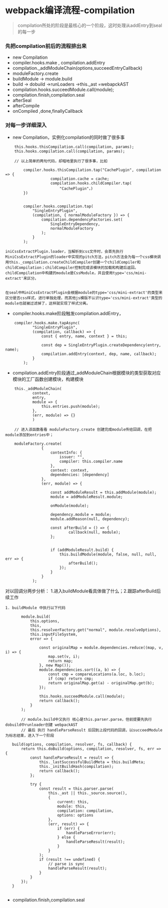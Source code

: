 # webpack编译流程-compilation

> compilation所处的阶段是最核心的一个阶段，这时处理从addEntry到seal的每一步

### 先把compilation前后的流程排出来
- new Compilation
- compiler.hooks.make , compilation.addEntry
- compilation._addModuleChain(options,succeedEntryCallback)
- moduleFactory.create
- buildModule -> module.build
- build -> dobuild ->runLoaders ->this._ast =webapckAST
- compilation.hooks.succeedModule.call(module);
- compilation.finish,compilation.seal
- afterSeal 
- afterCompile
- onCompiled ,done,finallyCallback
### 对每一步详细深入
- new Compilation，实例化compilation的同时做了很多事
```
    this.hooks.thisCompilation.call(compilation, params);
    this.hooks.compilation.call(compilation, params);

    // 以上简单的两句代码，却暗地里执行了很多事，比如

    	compiler.hooks.thisCompilation.tap("CachePlugin", compilation => {
					compilation.cache = cache;
					compilation.hooks.childCompiler.tap(
						"CachePlugin"，)
        })


        compiler.hooks.compilation.tap(
            "SingleEntryPlugin",
            (compilation, { normalModuleFactory }) => {
                compilation.dependencyFactories.set(
                    SingleEntryDependency,
                    normalModuleFactory
                );
            }
        );

iniCssExtractPlugin.loader，当解析到css文件时，会首先执行MiniCssExtractPlugin的loader中实现的pitch方法，pitch方法会为每一个css模块调用this._compilation.createChildCompiler创建一个childCompiler和childCompilation；childCompiler控制完成该模块的加载和构建后返回。childCompilation中构建的module是CssModule，并且使用type='css/mini-extract'来区分。
 

在seal中MiniCssExtractPlugin会根据module的type='css/mini-extract'的类型来区分是否css样式，进行单独处理，而其他js模版不认识type='css/mini-extract'类型的module也就被过滤掉了，这样就实现了样式分离。

```

- compiler.hooks.make阶段触发compilation.addEntry，

```
	compiler.hooks.make.tapAsync(
			"SingleEntryPlugin",
			(compilation, callback) => {
				const { entry, name, context } = this;

				const dep = SingleEntryPlugin.createDependency(entry, name);
				compilation.addEntry(context, dep, name, callback);
			}
		);

```

- compilation.addEntry阶段通过_addModuleChain根据模块的类型获取对应模块的工厂函数创建模块，构建模块
```
	this._addModuleChain(
			context,
			entry,
			module => {
				this.entries.push(module);
			},
			(err, module) => {}
            )

    // 进入该函数看看 moduleFactory.create 创建完成module传给回调，在把module添加到entries中；

    moduleFactory.create(
				{
					contextInfo: {
						issuer: "",
						compiler: this.compiler.name
					},
					context: context,
					dependencies: [dependency]
				},
				(err, module) => {
		
					const addModuleResult = this.addModule(module);
					module = addModuleResult.module;

					onModule(module);

					dependency.module = module;
					module.addReason(null, dependency);

					const afterBuild = () => {
							callback(null, module);
					};

		 
					if (addModuleResult.build) {
						this.buildModule(module, false, null, null, err => {
							afterBuild();
						});
					} 
				}
			);
```
 对以回调分两步分析： 1.进入buildModule看具体做了什么；2.跟踪afterBuild后续工作
 ```
1. buildModule 中执行以下代码

		module.build(
			this.options,
			this,
			this.resolverFactory.get("normal", module.resolveOptions),
			this.inputFileSystem,
			error => {
	  
				const originalMap = module.dependencies.reduce((map, v, i) => {
					map.set(v, i);
					return map;
				}, new Map());
				module.dependencies.sort((a, b) => {
					const cmp = compareLocations(a.loc, b.loc);
					if (cmp) return cmp;
					return originalMap.get(a) - originalMap.get(b);
				});
	 
				this.hooks.succeedModule.call(module);
				return callback();
			}
		);

        // module.build中又执行 核心是this.parser.parse，但前提要先执行dobuild中runloader创建 webpackAST
        // 最后 执行 handleParseResult 后回到上段代码的回调，以succeedModule 为标志结束，进入下一个阶段

	build(options, compilation, resolver, fs, callback) {
		return this.doBuild(options, compilation, resolver, fs, err => {
			const handleParseResult = result => {
				this._lastSuccessfulBuildMeta = this.buildMeta;
				this._initBuildHash(compilation);
				return callback();
			};

			try {
				const result = this.parser.parse(
					this._ast || this._source.source(),
					{
						current: this,
						module: this,
						compilation: compilation,
						options: options
					},
					(err, result) => {
						if (err) {
							handleParseError(err);
						} else {
							handleParseResult(result);
						}
					}
				);
				if (result !== undefined) {
					// parse is sync
					handleParseResult(result);
				}
			}
		});
	}

 
 ```

 - compilation.finish,compilation.seal